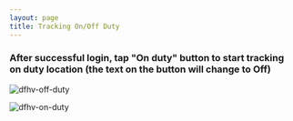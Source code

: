 ```yaml
---
layout: page
title: Tracking On/Off Duty
---
```


### After successful login, tap "On duty" button to start tracking on duty location (the text on the button will change to Off)

![dfhv-off-duty](https://user-images.githubusercontent.com/79857237/111484802-7491c680-870c-11eb-9bbf-07a01f600b75.png)

![dfhv-on-duty](https://user-images.githubusercontent.com/79857237/111484812-765b8a00-870c-11eb-8ceb-ff130960055d.png)
